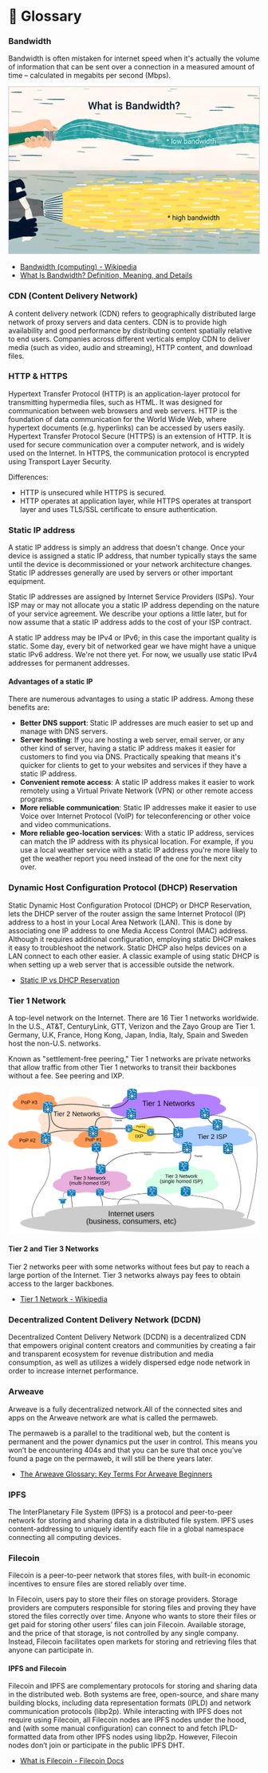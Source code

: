 # 🧱 Glossary

### Bandwidth

Bandwidth is often mistaken for internet speed when it's actually the volume of information that can be sent over a connection in a measured amount of time – calculated in megabits per second (Mbps).

![](./images/glossary/bandwidth.png)

- [Bandwidth (computing) - Wikipedia](https://en.wikipedia.org/wiki/Bandwidth_(computing))
- [What Is Bandwidth? Definition, Meaning, and Details](https://www.lifewire.com/what-is-bandwidth-2625809)

### CDN (Content Delivery Network)

A content delivery network (CDN) refers to geographically distributed large network of proxy servers and data centers. CDN is to provide high availability and good performance by distributing content spatially relative to end users. Companies across different verticals employ CDN to deliver media (such as video, audio and streaming), HTTP content, and download files.

### HTTP & HTTPS

Hypertext Transfer Protocol (HTTP) is an application-layer protocol for transmitting hypermedia files, such as HTML. It was designed for communication between web browsers and web servers. HTTP is the foundation of data communication for the World Wide Web, where hypertext documents (e.g. hyperlinks) can be accessed by users easily. Hypertext Transfer Protocol Secure (HTTPS) is an extension of HTTP. It is used for secure communication over a computer network, and is widely used on the Internet. In HTTPS, the communication protocol is encrypted using Transport Layer Security.

Differences:

- HTTP is unsecured while HTTPS is secured.
- HTTP operates at application layer, while HTTPS operates at transport layer and uses TLS/SSL certificate to ensure authentication.

### Static IP address

A static IP address is simply an address that doesn't change. Once your device is assigned a static IP address, that number typically stays the same until the device is decommissioned or your network architecture changes. Static IP addresses generally are used by servers or other important equipment.

Static IP addresses are assigned by Internet Service Providers (ISPs). Your ISP may or may not allocate you a static IP address depending on the nature of your service agreement. We describe your options a little later, but for now assume that a static IP address adds to the cost of your ISP contract.

A static IP address may be IPv4 or IPv6; in this case the important quality is static. Some day, every bit of networked gear we have might have a unique static IPv6 address. We're not there yet. For now, we usually use static IPv4 addresses for permanent addresses.

#### Advantages of a static IP

There are numerous advantages to using a static IP address. Among these benefits are:

- **Better DNS support**: Static IP addresses are much easier to set up and manage with DNS servers.
- **Server hosting**: If you are hosting a web server, email server, or any other kind of server, having a static IP address makes it easier for customers to find you via DNS. Practically speaking that means it's quicker for clients to get to your websites and services if they have a static IP address.
- **Convenient remote access**: A static IP address makes it easier to work remotely using a Virtual Private Network (VPN) or other remote access programs.
- **More reliable communication**: Static IP addresses make it easier to use Voice over Internet Protocol (VoIP) for teleconferencing or other voice and video communications.
- **More reliable geo-location services**: With a static IP address, services can match the IP address with its physical location. For example, if you use a local weather service with a static IP address you're more likely to get the weather report you need instead of the one for the next city over.

### Dynamic Host Configuration Protocol (DHCP) Reservation

 Static Dynamic Host Configuration Protocol (DHCP) or DHCP Reservation, lets the DHCP server of the router assign the same Internet Protocol (IP) address to a host in your Local Area Network (LAN). This is done by associating one IP address to one Media Access Control (MAC) address. Although it requires additional configuration, employing static DHCP makes it easy to troubleshoot the network. Static DHCP also helps devices on a LAN connect to each other easier. A classic example of using static DHCP is when setting up a web server that is accessible outside the network.

- [Static IP vs DHCP Reservation](https://www.stephenwagner.com/2019/05/07/static-ip-vs-dhcp-reservation/)

### Tier 1 Network

A top-level network on the Internet. There are 16 Tier 1 networks worldwide. In the U.S., AT&T, CenturyLink, GTT, Verizon and the Zayo Group are Tier 1. Germany, U.K, France, Hong Kong, Japan, India, Italy, Spain and Sweden host the non-U.S. networks.

Known as "settlement-free peering," Tier 1 networks are private networks that allow traffic from other Tier 1 networks to transit their backbones without a fee. See peering and IXP.

![](./images/glossary/Internet_Connectivity_Distribution_%26_Core.svg)

#### Tier 2 and Tier 3 Networks

Tier 2 networks peer with some networks without fees but pay to reach a large portion of the Internet. Tier 3 networks always pay fees to obtain access to the larger backbones.

- [Tier 1 Network - Wikipedia](https://en.wikipedia.org/wiki/Tier_1_network)

### Decentralized Content Delivery Network (DCDN)

Decentralized Content Delivery Network (DCDN) is a decentralized CDN that empowers original content creators and communities by creating a fair and transparent ecosystem for revenue distribution and media consumption, as well as utilizes a widely dispersed edge node network in order to increase internet performance.

### Arweave

Arweave is a fully decentralized network.All of the connected sites and apps on the Arweave network are what is called the permaweb. 

The permaweb is a parallel to the traditional web, but the content is permanent and the power dynamics put the user in control. This means you won’t be encountering 404s and that you can be sure that once you’ve found a page on the permaweb, it will still be there years later.

- [The Arweave Glossary: Key Terms For Arweave Beginners](https://arweave.news/arweave-glossary/)

### IPFS

The InterPlanetary File System (IPFS) is a protocol and peer-to-peer network for storing and sharing data in a distributed file system. IPFS uses content-addressing to uniquely identify each file in a global namespace connecting all computing devices.

### Filecoin

Filecoin is a peer-to-peer network that stores files, with built-in economic incentives to ensure files are stored reliably over time.

In Filecoin, users pay to store their files on storage providers. Storage providers are computers responsible for storing files and proving they have stored the files correctly over time. Anyone who wants to store their files or get paid for storing other users’ files can join Filecoin. Available storage, and the price of that storage, is not controlled by any single company. Instead, Filecoin facilitates open markets for storing and retrieving files that anyone can participate in.

#### IPFS and Filecoin

Filecoin and IPFS are complementary protocols for storing and sharing data in the distributed web. Both systems are free, open-source, and share many building blocks, including data representation formats (IPLD) and network communication protocols (libp2p). While interacting with IPFS does not require using Filecoin, all Filecoin nodes are IPFS nodes under the hood, and (with some manual configuration) can connect to and fetch IPLD-formatted data from other IPFS nodes using libp2p. However, Filecoin nodes don’t join or participate in the public IPFS DHT.

- [What is Filecoin - Filecoin Docs](https://docs.filecoin.io/about-filecoin/what-is-filecoin/)